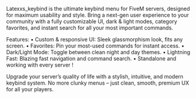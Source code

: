 Latexxs_keybind is the ultimate keybind menu for FiveM servers, designed for maximum usability and style.
Bring a next-gen user experience to your community with a fully customizable UI, dark & light modes, category favorites, and instant search for all your most important commands.

Features:
• Custom & responsive UI: Sleek glassmorphism look, fits any screen.
• Favorites: Pin your most-used commands for instant access.
• Dark/Light Mode: Toggle between clean night and day themes.
• Lightning Fast: Blazing fast navigation and command search.
• Standalone and working with every server !

Upgrade your server’s quality of life with a stylish, intuitive, and modern keybind system.
No more clunky menus – just clean, smooth, premium UX for all your players.

